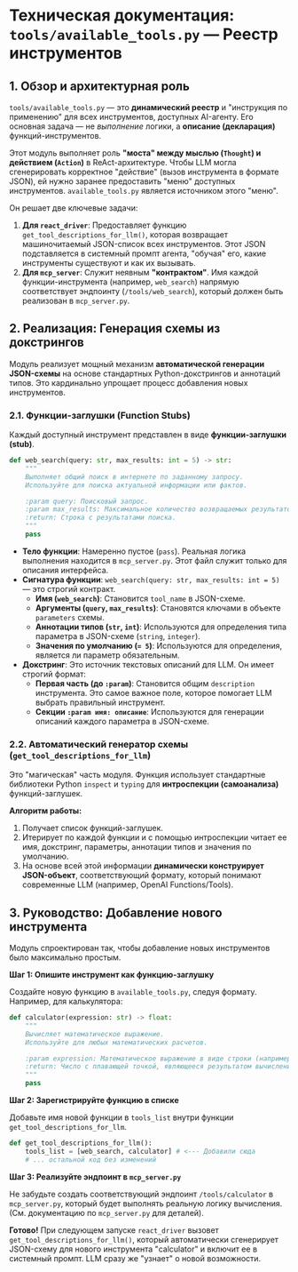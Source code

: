 # Техническая документация: `tools/available_tools.py` — Реестр инструментов

## 1. Обзор и архитектурная роль
`tools/available_tools.py` — это **динамический реестр** и "инструкция по применению" для всех инструментов, доступных AI-агенту. Его основная задача — не *выполнение* логики, а **описание (декларация)** функций-инструментов.

Этот модуль выполняет роль **"моста" между мыслью (`Thought`) и действием (`Action`)** в ReAct-архитектуре. Чтобы LLM могла сгенерировать корректное "действие" (вызов инструмента в формате JSON), ей нужно заранее предоставить "меню" доступных инструментов. `available_tools.py` является источником этого "меню".

Он решает две ключевые задачи:
1.  **Для `react_driver`**: Предоставляет функцию `get_tool_descriptions_for_llm()`, которая возвращает машиночитаемый JSON-список всех инструментов. Этот JSON подставляется в системный промпт агента, "обучая" его, какие инструменты существуют и как их вызывать.
2.  **Для `mcp_server`**: Служит неявным **"контрактом"**. Имя каждой функции-инструмента (например, `web_search`) напрямую соответствует эндпоинту (`/tools/web_search`), который должен быть реализован в `mcp_server.py`.

## 2. Реализация: Генерация схемы из докстрингов
Модуль реализует мощный механизм **автоматической генерации JSON-схемы** на основе стандартных Python-докстрингов и аннотаций типов. Это кардинально упрощает процесс добавления новых инструментов.

### 2.1. Функции-заглушки (Function Stubs)
Каждый доступный инструмент представлен в виде **функции-заглушки (stub)**.

```python
def web_search(query: str, max_results: int = 5) -> str:
    """
    Выполняет общий поиск в интернете по заданному запросу.
    Используйте для поиска актуальной информации или фактов.

    :param query: Поисковый запрос.
    :param max_results: Максимальное количество возвращаемых результатов.
    :return: Строка с результатами поиска.
    """
    pass
```

*   **Тело функции**: Намеренно пустое (`pass`). Реальная логика выполнения находится в `mcp_server.py`. Этот файл служит только для описания интерфейса.
*   **Сигнатура функции**: `web_search(query: str, max_results: int = 5)` — это строгий контракт.
    *   **Имя (`web_search`)**: Становится `tool_name` в JSON-схеме.
    *   **Аргументы (`query`, `max_results`)**: Становятся ключами в объекте `parameters` схемы.
    *   **Аннотации типов (`str`, `int`)**: Используются для определения типа параметра в JSON-схеме (`string`, `integer`).
    *   **Значения по умолчанию (`= 5`)**: Используются для определения, является ли параметр обязательным.
*   **Докстринг**: Это источник текстовых описаний для LLM. Он имеет строгий формат:
    *   **Первая часть (до `:param`)**: Становится общим `description` инструмента. Это самое важное поле, которое помогает LLM выбрать правильный инструмент.
    *   **Секции `:param имя: описание`**: Используются для генерации описаний каждого параметра в JSON-схеме.

### 2.2. Автоматический генератор схемы (`get_tool_descriptions_for_llm`)
Это "магическая" часть модуля. Функция использует стандартные библиотеки Python `inspect` и `typing` для **интроспекции (самоанализа)** функций-заглушек.

**Алгоритм работы:**
1.  Получает список функций-заглушек.
2.  Итерирует по каждой функции и с помощью интроспекции читает ее имя, докстринг, параметры, аннотации типов и значения по умолчанию.
3.  На основе всей этой информации **динамически конструирует JSON-объект**, соответствующий формату, который понимают современные LLM (например, OpenAI Functions/Tools).

## 3. Руководство: Добавление нового инструмента
Модуль спроектирован так, чтобы добавление новых инструментов было максимально простым.

**Шаг 1: Опишите инструмент как функцию-заглушку**

Создайте новую функцию в `available_tools.py`, следуя формату. Например, для калькулятора:

```python
def calculator(expression: str) -> float:
    """
    Вычисляет математическое выражение.
    Используйте для любых математических расчетов.

    :param expression: Математическое выражение в виде строки (например, "2+2*5").
    :return: Число с плавающей точкой, являющееся результатом вычисления.
    """
    pass
```

**Шаг 2: Зарегистрируйте функцию в списке**

Добавьте имя новой функции в `tools_list` внутри функции `get_tool_descriptions_for_llm`.

```python
def get_tool_descriptions_for_llm():
    tools_list = [web_search, calculator] # <--- Добавили сюда
    # ... остальной код без изменений
```

**Шаг 3: Реализуйте эндпоинт в `mcp_server.py`**

Не забудьте создать соответствующий эндпоинт `/tools/calculator` в `mcp_server.py`, который будет выполнять реальную логику вычисления. (См. документацию по `mcp_server.py` для деталей).

**Готово!** При следующем запуске `react_driver` вызовет `get_tool_descriptions_for_llm()`, который автоматически сгенерирует JSON-схему для нового инструмента "calculator" и включит ее в системный промпт. LLM сразу же "узнает" о новой возможности.